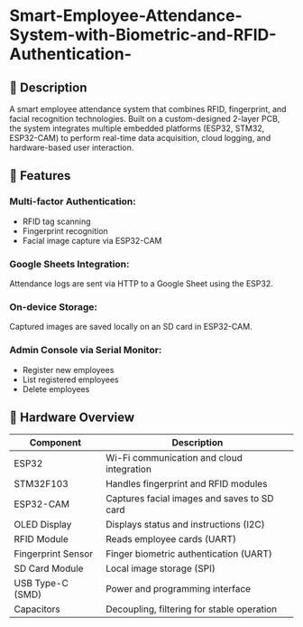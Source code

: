 # Smart-Employee-Attendance-System-with-Biometric-and-RFID-Authentication-

## 🔧 Description
A smart employee attendance system that combines RFID, fingerprint, and facial recognition technologies. Built on a custom-designed 2-layer PCB, the system integrates multiple embedded platforms (ESP32, STM32, ESP32-CAM) to perform real-time data acquisition, cloud logging, and hardware-based user interaction.
## 🧩 Features
### Multi-factor Authentication:
- RFID tag scanning
- Fingerprint recognition
- Facial image capture via ESP32-CAM
### Google Sheets Integration:
Attendance logs are sent via HTTP to a Google Sheet using the ESP32.
### On-device Storage:
Captured images are saved locally on an SD card in ESP32-CAM.
### Admin Console via Serial Monitor:
- Register new employees
- List registered employees
- Delete employees
## 📐 Hardware Overview
| Component          | Description                                 |
| ------------------ | ------------------------------------------- |
| ESP32              | Wi-Fi communication and cloud integration   |
| STM32F103          | Handles fingerprint and RFID modules        |
| ESP32-CAM          | Captures facial images and saves to SD card |
| OLED Display       | Displays status and instructions (I2C)      |
| RFID Module        | Reads employee cards (UART)                 |
| Fingerprint Sensor | Finger biometric authentication (UART)      |
| SD Card Module     | Local image storage (SPI)                   |
| USB Type-C (SMD)   | Power and programming interface             |
| Capacitors         | Decoupling, filtering for stable operation  |
